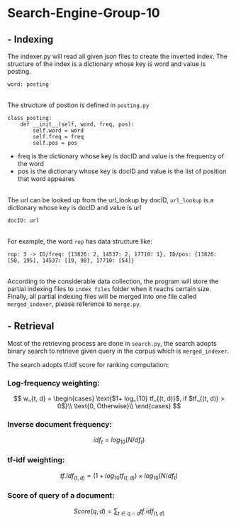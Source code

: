 # Search-Engine-Group-10

## - Indexing

The indexer.py will read all given json files to create the inverted index.
The structure of the index is a dictionary whose key is word and value is posting.
```
word: posting
```
\
The structure of postion is defined in `posting.py`
```
class posting:
    def __init__(self, word, freq, pos):
        self.word = word
        self.freq = freq
        self.pos = pos
```
* freq is the dictionary whose key is docID and value is the frequency of the word
* pos is the dictionary whose key is docID and value is the list of position that word appeares

\
The url can be looked up from the url_lookup by docID, `url_lookup` is a dictionary whose key is docID and value is url
```
docID: url
```
\
For example, the word `rop` has data structure like:
```
rop: 3 -> ID/freq: {13826: 2, 14537: 2, 17710: 1}, ID/pos: {13826: [50, 195], 14537: [19, 98], 17710: [54]}
```

\
According to the considerable data collection, the program will store the partial indexing files to `index files` folder when it reachs certain size.
Finally, all partial indexing files will be merged into one file called `merged_indexer`, please reference to `merge.py`.


## - Retrieval

Most of the retrieving process are done in `search.py`, the search adopts binary search to retrieve given query in the corpus which is `merged_indexer`.

The search adopts tf.idf score for ranking computation:


### Log-frequency weighting:

$$
w_{t, d} = 
\begin{cases} 
    \text{$1+ log_{10} tf_{(t, d)}$, if $tf_{(t, d)} > 0$}\\ 
    \text{0, Otherwise}\\ 
\end{cases} 
$$

### Inverse document frequency:

$$idf_{t} = log_{10} (N/df_{t})$$

### tf-idf weighting:

$$tf.idf_{(t, d)} = (1+log_{10}tf_{(t, d)}) \times log_{10} (N/df_{t}) $$

### Score of query of a document:

$$Score(q, d) = \sum_{t \in q \cap d} tf.idf_{(t, d)}$$
